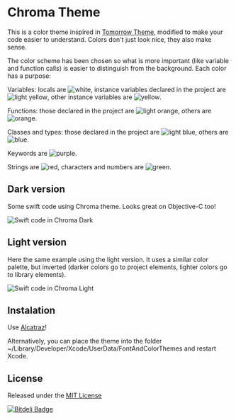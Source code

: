 # Chroma Theme

This is a color theme inspired in [Tomorrow Theme](https://github.com/chriskempson/tomorrow-theme), modified to make your code easier to understand. Colors don't just look nice, they also make sense.

The color scheme has been chosen so what is more important (like variable and function calls) is easier to distinguish from the background. Each color has a purpose:

Variables: locals are ![white](https://github.com/danielb5/chroma-theme/raw/master/images/white.png), instance variables declared in the project are ![light yellow](https://github.com/danielb5/chroma-theme/raw/master/images/light_yellow.png), other instance variables are ![yellow](https://github.com/danielb5/chroma-theme/raw/master/images/yellow.png).

Functions: those declared in the project are ![light orange](https://github.com/danielb5/chroma-theme/raw/master/images/light_orange.png), others are ![orange](https://github.com/danielb5/chroma-theme/raw/master/images/orange.png).

Classes and types: those declared in the project are ![light blue](https://github.com/danielb5/chroma-theme/raw/master/images/light_blue.png), others are ![blue](https://github.com/danielb5/chroma-theme/raw/master/images/blue.png).

Keywords are ![purple](https://github.com/danielb5/chroma-theme/raw/master/images/purple.png).

Strings are ![red](https://github.com/danielb5/chroma-theme/raw/master/images/red.png), characters and numbers are ![green](https://github.com/danielb5/chroma-theme/raw/master/images/green.png).



## Dark version
Some swift code using Chroma theme. Looks great on Objective-C too!

![Swift code in Chroma Dark](https://github.com/danielb5/chroma-theme/raw/master/images/code.png)

## Light version
Here the same example using the light version. It uses a similar color palette, but inverted (darker colors go to project elements, lighter colors go to library elements).

![Swift code in Chroma Light](https://github.com/danielb5/chroma-theme/raw/master/images/light.png)

## Instalation

Use [Alcatraz](http://alcatraz.io)!

Alternatively, you can place the theme into the folder ~/Library/Developer/Xcode/UserData/FontAndColorThemes and restart Xcode.

## License
Released under the [MIT License](https://github.com/danielb5/chroma-theme/raw/master/LICENSE.md)

[![Bitdeli Badge](https://d2weczhvl823v0.cloudfront.net/danielb5/chroma-theme/trend.png)](https://bitdeli.com/free "Bitdeli Badge")

